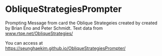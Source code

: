 # ObliqueStrategiesPrompter
Prompting Message from card the Oblique Strategeies created by created by Brian Eno and Peter Schmidt. Text data from www.rtqe.net/ObliqueStrategies/

You can access at https://seunghaekim.github.io/ObliqueStrategiesPrompter/
